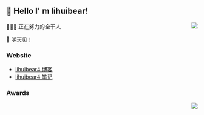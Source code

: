 ##  👋 Hello I' m lihuibear!

<img align="right" src="https://github-readme-stats.vercel.app/api?username=lihuibear4&show_icons=true&icon_color=CE1D2D&text_color=718096&bg_color=ffffff&locale=cn&hide=contribs" />

👨🏻‍💻 正在努力的全干人

📝 明天见！

### Website

- [lihuibear4 博客](https://blog.lihuibear4.cn)
- [lihuibear4 笔记](https://lihuibear4.cn)

### Awards

<img align="right" src="https://github-readme-stats.vercel.app/api/top-langs/?username=lihuibear4&hide_title=true&hide_border=true&layout=compact&theme=graywhite&locale=cn" />
